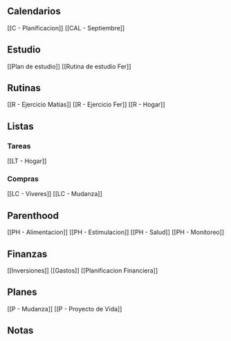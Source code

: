 ## Calendarios
[[C - Planificacion]]
[[CAL - Septiembre]]

## Estudio
[[Plan de estudio]]
[[Rutina de estudio Fer]]

## Rutinas
[[R - Ejercicio Matias]]
[[R - Ejercicio Fer]]
[[R - Hogar]]
## Listas
### Tareas
[[LT - Hogar]]

### Compras
[[LC - Viveres]]
[[LC - Mudanza]]

## Parenthood
[[PH - Alimentacion]]
[[PH - Estimulacion]]
[[PH - Salud]]
[[PH - Monitoreo]]

## Finanzas
[[Inversiones]]
[[Gastos]]
[[Planificacion Financiera]]


## Planes
[[P - Mudanza]]
[[P - Proyecto de Vida]]

## Notas